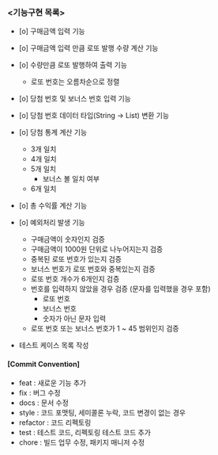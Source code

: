 ### <기능구현 목록>
- [o] 구매금액 입력 기능 

- [o] 구매금액 입력 만큼 로또 발행 수량 계산 기능

- [o] 수량만큼 로또 발행하여 출력 기능 
  - 로또 번호는 오름차순으로 정렬
- [o] 당첨 번호 및 보너스 번호 입력 기능

- [o] 당첨 번호 데이터 타입(String -> List<Integer>) 변환 기능

- [o] 당첨 통계 계산 기능
  - 3개 일치 
  - 4개 일치
  - 5개 일치
    - 보너스 볼 일치 여부 
  - 6개 일치

- [o] 총 수익률 계산 기능

- [o] 예외처리 발생 기능
  - 구매금액이 숫자인지 검증
  - 구매금액이 1000원 단위로 나누어지는지 검증
  - 중복된 로또 번호가 있는지 검증
  - 보너스 번호가 로또 번호와 중복있는지 검증
  - 로또 번호 개수가 6개인지 검증
  - 번호를 입력하지 않았을 경우 검증 (문자를 입력했을 경우 포함)
    - 로또 번호
    - 보너스 번호
    - 숫자가 아닌 문자 입력
  - 로또 번호 또는 보너스 번호가 1 ~ 45 범위인지 검증

- 테스트 케이스 목록 작성

#### [Commit Convention]
- feat : 새로운 기능 추가
- fix : 버그 수정
- docs : 문서 수정
- style : 코드 포맷팅, 세미콜론 누락, 코드 변경이 없는 경우
- refactor : 코드 리펙토링
- test : 테스트 코드, 리펙토링 테스트 코드 추가
- chore : 빌드 업무 수정, 패키지 매니저 수정